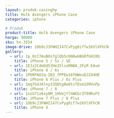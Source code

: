 ```yaml
---
layout: produk-casinghp
title: Hulk Avengers iPhone Case
categories: iphone

# Produk
product-title: Hulk Avengers iPhone Case
harga: 90000
sku: hn-3554
image-drive: 1Ob9cJ3FWHII47CvPyg8if7w1KVlXFhCN
gallery:
  - url: 1p_0zI7AuBOsTglQb5c6N8wkBG0fU4I0Q
    title: iPhone 5 / 5s / SE
  - url: 1EJz2CdmOd53He25lcoRN8A_2FyR-EAvm
    title: iPhone 6 / 6s
  - url: 1P6RPAOJq-IB3_fPPEw16fHWouDJZ44HE
    title: iPhone 6 Plus / 6s Plus
  - url: 1mq7GdJAlny3JQQtg8w8txTDsm1O9VoPp
    title: iPhone 7 / 8
  - url: 1nzG71z6xy8M_1HVmjYlhWEbr3T09RuF5
    title: iPhone 7 Plus / 8 Plus
  - url: 1Ob9cJ3FWHII47CvPyg8if7w1KVlXFhCN
    title: iPhone X
---
```

